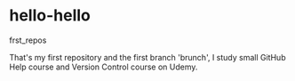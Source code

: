 # hello-hello
frst_repos

That's my first repository and the first branch 'brunch', I study small GitHub Help course and Version Control course on Udemy.
